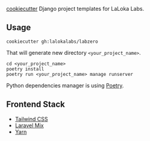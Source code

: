 
[cookiecutter](docs/cookiecutter.md) Django project templates for LaLoka Labs.

## Usage

    cookiecutter gh:lalokalabs/labzero

That will generate new directory `<your_project_name>`.

    cd <your_project_name>
    poetry install
    poetry run <your_project_name> manage runserver

Python dependencies manager is using [Poetry](docs/poetry.md).

## Frontend Stack
- [Tailwind CSS](docs/tailwind.md)
- [Laravel Mix](docs/mix.md)
- [Yarn](docs/yarn.md)
